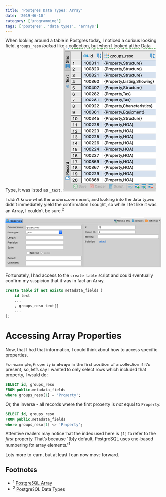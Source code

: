 ```yaml
---
title: 'Postgres Data Types: Array'
date: '2019-06-10'
category: ['programming']
tags: ['postgres', 'data types', 'arrays']
---
```


When looking around a table in Postgres today, I noticed a curious looking field. `groups_reso` _looked_ like a collection, but when I looked at the Data Type, it was listed as `_text`.
![underscore data type](./groups-reso.png)

I didn’t know what the underscore meant, and looking into the data types didn’t immediately yield the confirmation I sought, so while I felt like it was an Array, I couldn’t be sure.<sup>2</sup>

![data types](./data-types.png)

Fortunately, I had access to the `create table` script and could eventually confirm my suspicion that it was in fact an Array.

```sql
create table if not exists metadata_fields (
    id text
    ...
    , groups_reso text[]
    ...
);
```

# Accessing Array Properties

Now, that I had that information, I could think about how to access specific properties.

For example, `Property` is always in the first position of a collection if it’s present, so, let’s say I wanted to only select rows which included that property, I would do:

```sql
SELECT id, groups_reso
FROM public.metadata_fields
where groups_reso[1] = 'Property';
```

Or, the inverse - all records where the first property is _not_ equal to `Property`:

```sql
SELECT id, groups_reso
FROM public.metadata_fields
where groups_reso[1] <> 'Property';
```

Attentive readers may notice that the index used here is `[1]` to refer to the _first_ property. That’s because "[b]y default, PostgreSQL uses one-based numbering for array elements."<sup>1</sup>

Lots more to learn, but at least I can now move forward.

## Footnotes

- <sup>1</sup> [PostgreSQL Array](http://www.postgresqltutorial.com/postgresql-array/)
- <sup>2</sup> [PostgreSQL Data Types](http://www.postgresqltutorial.com/postgresql-data-types/)
